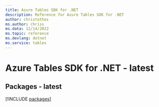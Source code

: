 ```yaml
---
title: Azure Tables SDK for .NET
description: Reference for Azure Tables SDK for .NET
author: christothes
ms.author: chriss
ms.data: 12/14/2022
ms.topic: reference
ms.devlang: dotnet
ms.service: tables
---
```

# Azure Tables SDK for .NET - latest
## Packages - latest
[!INCLUDE [packages](tables-index.md)]
